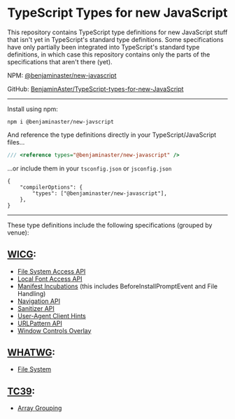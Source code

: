
# TypeScript Types for new JavaScript

This repository contains TypeScript type definitions for new JavaScript stuff that isn't yet in TypeScript's standard type definitions. Some specifications have only partially been integrated into TypeScript's standard type definitions, in which case this repository contains only the parts of the specifications that aren't there (yet).

NPM: [@benjaminaster/new-javascript](https://www.npmjs.com/package/@benjaminaster/new-javascript)

GitHub: [BenjaminAster/TypeScript-types-for-new-JavaScript](https://github.com/BenjaminAster/TypeScript-types-for-new-JavaScript)

---

Install using npm:
```shell
npm i @benjaminaster/new-javscript
```
And reference the type definitions directly in your TypeScript/JavaScript files...
```javascript
/// <reference types="@benjaminaster/new-javascript" />
```
...or include them in your `tsconfig.json` or `jsconfig.json`
```jsonc
{
	"compilerOptions": {
		"types": ["@benjaminaster/new-javascript"],
	},
}
```

----

These type definitions include the following specifications (grouped by venue):

## [WICG](https://wicg.io):
 - [File System Access API](https://wicg.github.io/file-system-access/)
 - [Local Font Access API](https://wicg.github.io/local-font-access/)
 - [Manifest Incubations](https://wicg.github.io/manifest-incubations) (this includes BeforeInstallPromptEvent and File Handling)
 - [Navigation API](https://wicg.github.io/navigation-api/)
 - [Sanitizer API](https://wicg.github.io/sanitizer-api/)
 - [User-Agent Client Hints](https://wicg.github.io/ua-client-hints/)
 - [URLPattern API](https://wicg.github.io/urlpattern/)
 - [Window Controls Overlay](https://wicg.github.io/window-controls-overlay/)

## [WHATWG](https://whatwg.org):
 - [File System](https://fs.spec.whatwg.org)

## [TC39](https://tc39.es):
 - [Array Grouping](https://tc39.es/proposal-array-grouping)
